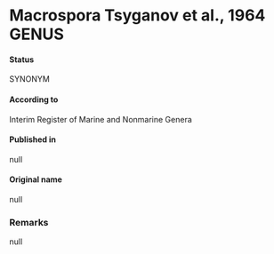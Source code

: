 Macrospora Tsyganov et al., 1964 GENUS
=======

#### Status
SYNONYM

#### According to
Interim Register of Marine and Nonmarine Genera

#### Published in
null

#### Original name
null

### Remarks
null